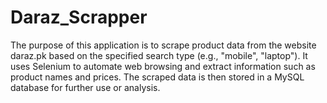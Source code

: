 # Daraz_Scrapper
The purpose of this application is to scrape product data from the website daraz.pk based on the specified search type (e.g., "mobile", "laptop"). It uses Selenium to automate web browsing and extract information such as product names and prices. The scraped data is then stored in a MySQL database for further use or analysis.
